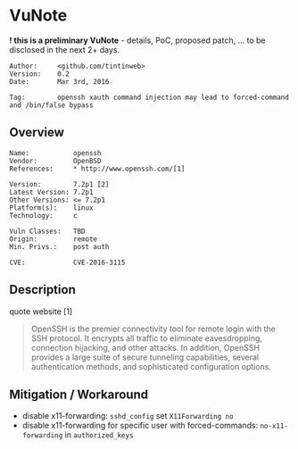 VuNote 
======

**! this is a preliminary VuNote** - details, PoC, proposed patch, ... to be disclosed in the next 2+ days.

	Author:		<github.com/tintinweb>
	Version: 	0.2
	Date: 		Mar 3rd, 2016
	
	Tag:		openssh xauth command injection may lead to forced-command and /bin/false bypass 

Overview
--------

	Name:			openssh
	Vendor:			OpenBSD
	References:		* http://www.openssh.com/[1]
	
	Version:		7.2p1 [2]
	Latest Version:	7.2p1
	Other Versions:	<= 7.2p1
	Platform(s):	linux
	Technology:		c

	Vuln Classes:	TBD
	Origin:			remote
	Min. Privs.:	post auth

	CVE:			CVE-2016-3115



Description
---------

quote website [1]

>OpenSSH is the premier connectivity tool for remote login with the SSH protocol. It encrypts all traffic to eliminate eavesdropping, connection hijacking, and other attacks. In addition, OpenSSH provides a large suite of secure tunneling capabilities, several authentication methods, and sophisticated configuration options.


Mitigation / Workaround
------------------------

* disable x11-forwarding: `sshd_config` set `X11Forwarding no`
* disable x11-forwarding for specific user with forced-commands: `no-x11-forwarding` in `authorized_keys`

